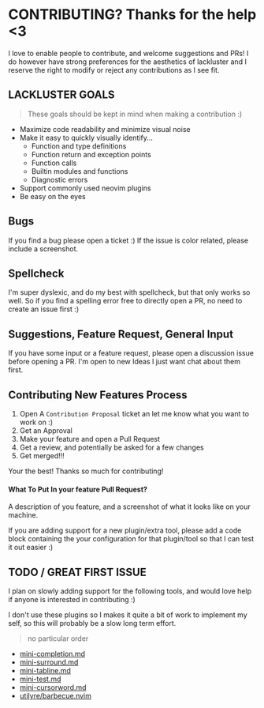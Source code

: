 # CONTRIBUTING? Thanks for the help <3
I love to enable people to contribute, and welcome suggestions and PRs! I do however have
strong preferences for the aesthetics of lackluster and I reserve the right to modify or 
reject any contributions as I see fit.

## LACKLUSTER GOALS
> These goals should be kept in mind when making a contribution :)
* Maximize code readability and minimize visual noise
* Make it easy to quickly visually identify...
  * Function and type definitions
  * Function return and exception points
  * Function calls
  * Builtin modules and functions
  * Diagnostic errors
* Support commonly used neovim plugins
* Be easy on the eyes

## Bugs 
If you find a bug please open a ticket :) If the issue is color related, please include a
screenshot.

## Spellcheck
I'm super dyslexic, and do my best with spellcheck, but that only works so well. So if 
you find a spelling error free to directly open a PR, no need to create an issue first :)

## Suggestions, Feature Request, General Input
If you have some input or a feature request, please open a discussion issue before opening a PR.
I'm open to new Ideas I just want chat about them first.

## Contributing New Features Process
1) Open A `Contribution Proposal` ticket an let me know what you want to work on :)
2) Get an Approval
3) Make your feature and open a Pull Request
4) Get a review, and potentially be asked for a few changes
5) Get merged!!!

Your the best! Thanks so much for contributing!

#### What To Put In your feature Pull Request?
A description of you feature, and a screenshot of what it looks like on your machine.

If you are adding support for a new plugin/extra tool, please add a code block containing
the your configuration for that plugin/tool so that I can test it out easier :)

## TODO / GREAT FIRST ISSUE
I plan on slowly adding support for the following tools, and would love help if anyone is
interested in contributing :)

I don't use these plugins so I makes it quite a bit of work to implement my self, so this
will probably be a slow long term effort.

> no particular order
* [mini-completion.md](https://github.com/echasnovski/mini.nvim/blob/main/readmes/mini-completion.md)
* [mini-surround.md](https://github.com/echasnovski/mini.nvim/blob/main/readmes/mini-surround.md)
* [mini-tabline.md](https://github.com/echasnovski/mini.nvim/blob/main/readmes/mini-tabline.md)
* [mini-test.md](https://github.com/echasnovski/mini.nvim/blob/main/readmes/mini-test.md)
* [mini-cursorword.md](https://github.com/echasnovski/mini.nvim/blob/main/readmes/mini-cursorword.md)
* [utilyre/barbecue.nvim](https://github.com/utilyre/barbecue.nvim)
